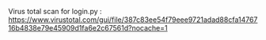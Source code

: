 Virus total scan for login.py : https://www.virustotal.com/gui/file/387c83ee54f79eee9721adad88cfa1476716b4838e79e45909d1fa6e2c67561d?nocache=1
